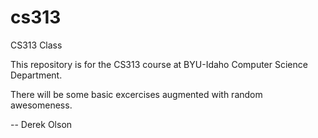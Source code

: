 cs313
=====
CS313 Class

This repository is for the CS313 course at BYU-Idaho Computer Science Department.

There will be some basic excercises augmented with random awesomeness.

-- Derek Olson
